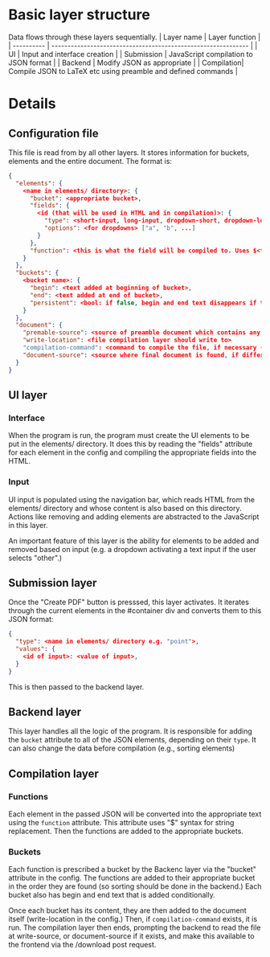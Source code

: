 # Basic layer structure
Data flows through these layers sequentially.
| Layer name | Layer function                                                |
| ---------- | ------------------------------------------------------------- |
| UI         | Input and interface creation                                  |
| Submission | JavaScript compilation to JSON format                         |
| Backend    | Modify JSON as appropriate                                    |
| Compilation| Compile JSON to LaTeX etc using preamble and defined commands |

# Details
## Configuration file
This file is read from by all other layers. It stores information for buckets, elements and the entire document. The format is:
```json
{
  "elements": {
    <name in elements/ directory>: {
      "bucket": <appropriate bucket>,
      "fields": {
        <id (that will be used in HTML and in compilation)>: {
          "type": <short-input, long-input, dropdown-short, dropdown-long, textarea>,
          "options": <for dropdowns> ["a", "b", ...]
        }
      },
      "function": <this is what the field will be compiled to. Uses $<fieldname> for string replacement> "\latexfunc{$name}{$content}"
    }
  },
  "buckets": {
    <bucket name>: {
      "begin": <text added at beginning of bucket>,
      "end": <text added at end of bucket>,
      "persistent": <bool: if false, begin and end text disappears if the bucket is empty; if true, they remain>
    }
  },
  "document": {
    "premable-source": <source of preamble document which contains any extra text and the string formatting locations of buckets>,
    "write-location": <file compilation layer should write to>
    "compilation-command": <command to compile the file, if necessary (e.g. for LaTeX),
    "document-source": <source where final document is found, if different from write-location>
  }
}
```

## UI layer
### Interface
When the program is run, the program must create the UI elements to be put in the elements/ directory. It does this by reading the "fields" attribute for each element in the config and compiling the appropriate fields into the HTML.

### Input
UI input is populated using the navigation bar, which reads HTML from the elements/ directory and whose content is also based on this directory. Actions like removing and adding elements are abstracted to the JavaScript in this layer.

An important feature of this layer is the ability for elements to be added and removed based on input (e.g. a dropdown activating a text input if the user selects "other".)

## Submission layer
Once the "Create PDF" button is presssed, this layer activates. It iterates through the current elements in the #container div and converts them to this JSON format:
```json
{
  "type": <name in elements/ directory e.g. "point">,
  "values": {
    <id of input>: <value of input>,
  }
}
```

This is then passed to the backend layer.

## Backend layer
This layer handles all the logic of the program. It is responsible for adding the `bucket` attribute to all of the JSON elements, depending on their `type`. It can also change the data before compilation (e.g., sorting elements)

## Compilation layer
### Functions
Each element in the passed JSON will be converted into the appropriate text using the `function` attribute. This attribute uses "$<fieldname>" syntax for string replacement. Then the functions are added to the appropriate buckets.

### Buckets
Each function is prescribed a bucket by the Backenc layer via the "bucket" attribute in the config. The functions are added to their appropriate bucket in the order they are found (so sorting should be done in the backend.) Each bucket also has begin and end text that is added conditionally.

Once each bucket has its content, they are then added to the document itself (write-location in the config.) Then, if `compilation-command` exists, it is run. The compilation layer then ends, prompting the backend to read the file at write-source, or document-source if it exists, and make this available to the frontend via the /download post request.
